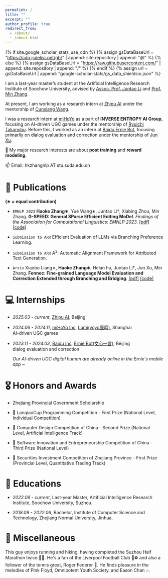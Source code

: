 ```yaml
---
permalink: /
title: ""
excerpt: ""
author_profile: true
redirect_from: 
  - /about/
  - /about.html
---
```


{% if site.google_scholar_stats_use_cdn %}
{% assign gsDataBaseUrl = "https://cdn.jsdelivr.net/gh/" | append: site.repository | append: "@" %}
{% else %}
{% assign gsDataBaseUrl = "https://raw.githubusercontent.com/" | append: site.repository | append: "/" %}
{% endif %}
{% assign url = gsDataBaseUrl | append: "google-scholar-stats/gs_data_shieldsio.json" %}

<span class='anchor' id='about-me'></span>

I am a last-year master’s student at the Artificial Intelligence Research Institute of Soochow University, advised by [Assoc. Prof. Juntao Li](https://lijuntaopku.github.io/) and [Prof. Min Zhang](https://scholar.google.com/citations?hl=zh-CN&user=CncXH-YAAAAJ).

At present, I am working as a research intern at [Zhipu AI](https://www.zhipuai.cn) under the mentorship of [Cunxiang Wang](https://wangcunxiang.github.io).

I was a research intern at [miHoYo](https://www.mihoyo.com/) as a part of **INVERSE ENTROPY AI Group**, focusing on AI-driven UGC games under the mentorship of [Ryuichi Takanobu](https://truthless11.github.io/).
Before this, I worked as an intern at [Baidu Ernie Bot](https://yiyan.baidu.com/), focusing primarily on dialog evaluation and correction under the mentorship of [Jun Xu](https://scholar.google.com/citations?hl=zh-CN&user=uGy95bgAAAAJ).

🤔 My major research interests are about **post training** and **reward modeling**.

📫 Email: hkzhangnlp AT stu.suda.edu.cn

# 📝 Publications 
  
**(∗ = equal contribution)**

- ``EMNLP 2023`` **Haoke Zhang∗**, Yue Wang∗, Juntao Li†, Xiabing Zhou, Min Zhang. **G-SPEED: General SParse Efficient Editing MoDel**. *Findings of the Association for Computational Linguistics: EMNLP 2023.* [[pdf]](https://aclanthology.org/2023.findings-emnlp.142.pdf) [[code]](https://github.com/Banner-Z/G-SPEED)

- ``Submission to ARR`` Efficient Evaluation of LLMs via Branching Preference Learning.

- ``Submission to ARR`` A<sup>3</sup>: Automatic Alignment Framework for Attributed Text Generation.

- ``Arxiv`` Xiaobo Liang∗, **Haoke Zhang∗**, Helan hu, Juntao Li†, Jun Xu, Min Zhang. **Fennec: Fine-grained Language Model Evaluation and Correction Extended through Branching and Bridging**. [[pdf]](https://arxiv.org/pdf/2405.12163) [[code]](https://github.com/dropreg/Fennec)

# 💻 Internships

- *2025.03 - current*, [Zhipu AI](https://www.zhipuai.cn), Beijing

- *2024.06 - 2024.11*, [miHoYo Inc](https://www.mihoyo.com/), [Lumi(yoyo鹿鸣)](https://space.bilibili.com/488836173/), Shanghai  
  AI-driven UGC games

- *2023.11 - 2024.03*, [Baidu Inc](https://home.baidu.com/), [Ernie Bot(文心一言)](https://yiyan.baidu.com/), Beijing  
  dialog evaluation and correction
  
  *Our AI-driven UGC digital human are already online in the Ernie's mobile app ~*

# 🎖 Honors and Awards

- Zhejiang Provincial Government Scholarship

- 🥇 LanqiaoCup Programming Competition - First Prize (National Level, Individual Competition)

- 🥈 Computer Design Competition of China - Second Prize (National Level, Artificial Intelligence Track)

- 🥉 Software Innovation and Entrepreneurship Competition of China - Third Prize (National Level)

- 🥇 Securities Investment Competition of Zhejiang Province - First Prize (Provincial Level, Quantitative Trading Track)

# 📖 Educations

- *2022.09 - current*, Last-year Master, Artificial Intelligence Research Institute, Soochow University, Suzhou.

- *2018.09 - 2022.06*, Bachelor, Institute of Computer Science and Technology, Zhejiang Normal University, Jinhua. 

# 🎁 Miscellaneous
This guy enjoys running and hiking, having completed the Suzhou Half Marathon twice 🏃‍♂️. He's a fan of the Liverpool Football Club 🔴⚽ and also a follower of the tennis great, Roger Federer 🎾. He finds pleasure in the melodies of Pink Floyd, Omnipotent Youth Society, and Eason Chan 🎶.
